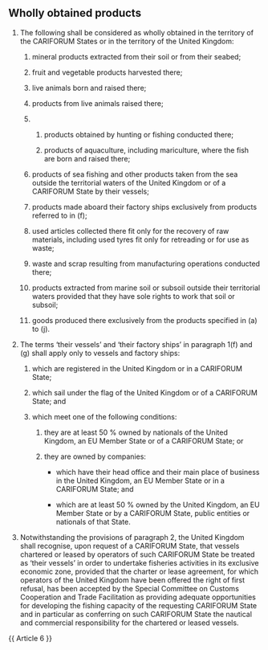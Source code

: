 ## Wholly obtained products

1. The following shall be considered as wholly obtained in the territory of the CARIFORUM States or in the territory of the United Kingdom:

    1. mineral products extracted from their soil or from their seabed;

    2. fruit and vegetable products harvested there;

    3. live animals born and raised there;

    4. products from live animals raised there;

    5.
        1. products obtained by hunting or fishing conducted there;

       2. products of aquaculture, including mariculture, where the fish are born and raised there;

    6. products of sea fishing and other products taken from the sea outside the territorial waters of the United Kingdom or of a CARIFORUM State by their vessels;

    7. products made aboard their factory ships exclusively from products referred to in (f);

    8. used articles collected there fit only for the recovery of raw materials, including used tyres fit only for retreading or for use as waste;

    9. waste and scrap resulting from manufacturing operations conducted there;

    10. products extracted from marine soil or subsoil outside their territorial waters provided that they have sole rights to work that soil or subsoil;

    11. goods produced there exclusively from the products specified in (a) to (j).

2. The terms ‘their vessels’ and ‘their factory ships’ in paragraph 1(f) and (g) shall apply only to vessels and factory ships:

    1. which are registered in the United Kingdom or in a CARIFORUM State;

    2. which sail under the flag of the United Kingdom or of a CARIFORUM State; and

    3. which meet one of the following conditions:

        1. they are at least 50 % owned by nationals of the United Kingdom, an EU Member State or of a CARIFORUM State; or

        2. they are owned by companies:

           - which have their head office and their main place of business in the United Kingdom, an EU Member State or in a CARIFORUM State; and

           - which are at least 50 % owned by the United Kingdom, an EU Member State or by a CARIFORUM State, public entities or nationals of that State.

3. Notwithstanding the provisions of paragraph 2, the United Kingdom shall recognise, upon request of a CARIFORUM State, that vessels chartered or leased by operators of such CARIFORUM State be treated as ‘their vessels’ in order to undertake fisheries activities in its exclusive economic zone, provided that the charter or lease agreement, for which operators of the United Kingdom have been offered the right of first refusal, has been accepted by the Special Committee on Customs Cooperation and Trade Facilitation as providing adequate opportunities for developing the fishing capacity of the requesting CARIFORUM State and in particular as conferring on such CARIFORUM State the nautical and commercial responsibility for the chartered or leased vessels.


{{ Article 6 }}
